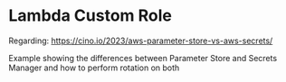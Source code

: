 # Lambda Custom Role

Regarding: https://cino.io/2023/aws-parameter-store-vs-aws-secrets/

Example showing the differences between Parameter Store and Secrets Manager and how to perform rotation on both
